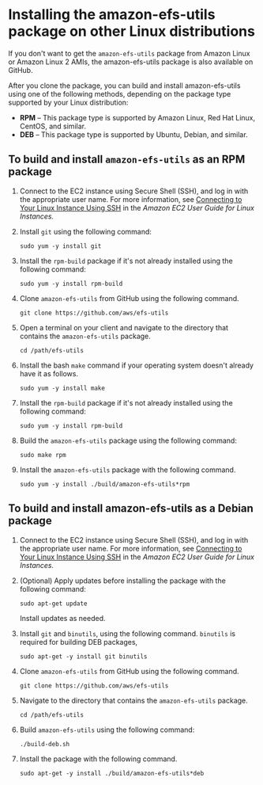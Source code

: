 # Installing the amazon\-efs\-utils package on other Linux distributions<a name="installing-other-distro"></a>

If you don't want to get the `amazon-efs-utils` package from Amazon Linux or Amazon Linux 2 AMIs, the amazon\-efs\-utils package is also available on GitHub\.

After you clone the package, you can build and install amazon\-efs\-utils using one of the following methods, depending on the package type supported by your Linux distribution:
+ **RPM** – This package type is supported by Amazon Linux, Red Hat Linux, CentOS, and similar\.
+ **DEB** – This package type is supported by Ubuntu, Debian, and similar\.

## To build and install `amazon-efs-utils` as an RPM package<a name="build-efs-utils-rpm"></a>

1. Connect to the EC2 instance using Secure Shell \(SSH\), and log in with the appropriate user name\. For more information, see [Connecting to Your Linux Instance Using SSH](https://docs.aws.amazon.com/AWSEC2/latest/UserGuide/AccessingInstancesLinux.html) in the *Amazon EC2 User Guide for Linux Instances\.*

1. Install `git` using the following command:

   ```
   sudo yum -y install git
   ```

1. Install the `rpm-build` package if it's not already installed using the following command:

   ```
   sudo yum -y install rpm-build
   ```

1. Clone `amazon-efs-utils` from GitHub using the following command\.

   ```
   git clone https://github.com/aws/efs-utils
   ```

1. Open a terminal on your client and navigate to the directory that contains the `amazon-efs-utils` package\.

   ```
   cd /path/efs-utils
   ```

1. Install the bash `make` command if your operating system doesn't already have it as follows\.

   ```
   sudo yum -y install make
   ```

1. Install the `rpm-build` package if it's not already installed using the following command:

   ```
   sudo yum -y install rpm-build
   ```

1. Build the `amazon-efs-utils` package using the following command:

   ```
   sudo make rpm
   ```

1. Install the `amazon-efs-utils` package with the following command\.

   ```
   sudo yum -y install ./build/amazon-efs-utils*rpm
   ```

## To build and install amazon\-efs\-utils as a Debian package<a name="build-efs-utils-deb"></a>

1. Connect to the EC2 instance using Secure Shell \(SSH\), and log in with the appropriate user name\. For more information, see [Connecting to Your Linux Instance Using SSH](https://docs.aws.amazon.com/AWSEC2/latest/UserGuide/AccessingInstancesLinux.html) in the *Amazon EC2 User Guide for Linux Instances\.*

1. \(Optional\) Apply updates before installing the package with the following command:

   ```
   sudo apt-get update
   ```

   Install updates as needed\.

1. Install `git` and `binutils`, using the following command\. `binutils` is required for building DEB packages,

   ```
   sudo apt-get -y install git binutils
   ```

1. Clone `amazon-efs-utils` from GitHub using the following command\.

   ```
   git clone https://github.com/aws/efs-utils
   ```

1. Navigate to the directory that contains the `amazon-efs-utils` package\.

   ```
   cd /path/efs-utils
   ```

1. Build `amazon-efs-utils` using the following command:

   ```
   ./build-deb.sh
   ```

1. Install the package with the following command\.

   ```
   sudo apt-get -y install ./build/amazon-efs-utils*deb
   ```